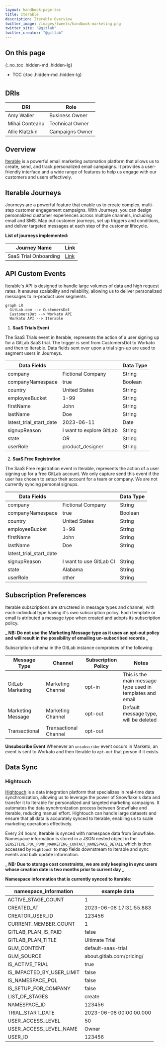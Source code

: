 ```yaml
---
layout: handbook-page-toc
title: Iterable
description: Iterable Overview
twitter_image: /images/tweets/handbook-marketing.png
twitter_site: "@gitlab"
twitter_creator: "@gitlab"
---
```


## On this page

{:.no_toc .hidden-md .hidden-lg}

- TOC
  {:toc .hidden-md .hidden-lg}

# <i class="fab fa-gitlab fa-fw" style="color:rgb(252,109,38); font-size:.85em" aria-hidden="true"></i>


## DRIs

| DRI            | Role            |
| -------------- | --------------- |
| Amy Waller     | Business Owner  |
| Mihai Conteanu | Technical Owner |
| Allie Klatzkin | Campaigns Owner |

## Overview

[Iterable](https://iterable.com/) is a powerful email marketing automation platform that allows us to create, send, and track personalized email campaigns. It provides a user-friendly interface and a wide range of features to help us engage with our customers and users effectively.

## Iterable Journeys

Journeys are a powerful feature that enable us to create complex, multi-step customer engagement campaigns. With Journeys, you can design personalized customer experiences across multiple channels, including email and SMS. Map out customer journeys, set up triggers and conditions, and deliver targeted messages at each step of the customer lifecycle.

**List of journeys implemented:**

| Journey Name          | Link                                                                                    |
| --------------------- | --------------------------------------------------------------------------------------- |
| SaaS Trial Onboarding | [Link](https://app.iterable.com/workflows/361081/edit?mode=beta&workflowType=Published) |

## API Custom Events

Iterable's API is designed to handle large volumes of data and high request rates. It ensures scalability and reliability, allowing us to deliver personalized messages to in-product user segments.

```mermaid
graph LR
  GitLab.com --> CustomersDot
  CustomersDot --> Workato API
  Workato API --> Iterable

```

1. **SaaS Trials Event**

The SaaS Trials event in Iterable, represents the action of a user signing up for a GitLab SaaS trial. The trigger is sent from CustomersDot to Workato and then to Iterable. Data fields sent over upon a trial sign-up are used to segment users in Journeys.

| Data Fields             |                          | Data Type |
| ----------------------- | ------------------------ | --------- |
| company                 | Fictional Company        | String    |
| companyNamespace        | true                     | Boolean   |
| country                 | United States            | String    |
| employeeBucket          | 1-99                     | String    |
| firstName               | John                     | String    |
| lastName                | Doe                      | String    |
| latest_trial_start_date | 2023-06-11               | Date      |
| signupReason            | I want to explore GitLab | String    |
| state                   | OR                       | String    |
| userRole                | product_designer         | String    |

2. **SaaS Free Registration**

The SaaS Free registration event in Iterable, represents the action of a user signing up for a free GitLab account. We only capture send this event if the user has chosen to setup their account for a team or company. We are not currently syncing personal signups.

| Data Fields             |                         | Data Type |
| ----------------------- | ----------------------- | --------- |
| company                 | Fictional Company       | String    |
| companyNamespace        | true                    | Boolean   |
| country                 | United States           | String    |
| employeeBucket          | 1-99                    | String    |
| firstName               | John                    | String    |
| lastName                | Doe                     | String    |
| latest_trial_start_date |                         |           |
| signupReason            | I want to use GitLab CI | String    |
| state                   | Alabama                 | String    |
| userRole                | other                   | String    |

## Subscription Preferences

Iterable subscriptions are structered in message types and channel, with each individual type having it's own subscription policy. Each template or email is atributed a message type when created and adopts its subscription policy.

**_ NB: Do not use the Marketing Message type as it uses an opt-out policy and will result in the possibility of emailing un-subscribed records _**

Subscription schema in the GitLab instance comproises of the following:

| Message Type      | Channel               | Subscription Policy | Notes                                                     |
| ----------------- | --------------------- | ------------------- | --------------------------------------------------------- |
| GitLab Marketing  | Marketing Channel     | opt-in              | This is the main message type used in templates and email |
| Marketing Message | Marketing Channel     | opt-out             | Default message type, will be deleted                     |
| Transactional     | Transactional Channel | opt-out             |                                                           |

**Unsubscribe Event**
Whenever an `unsubscribe` event occurs in Marketo, an event is sent to Workato and then Iterable to `opt-out` that person if it exists.

## Data Sync

### Hightouch

[Hightouch](/handbook/marketing/marketing-operations/Hightouch/) is a data integration platform that specializes in real-time data synchronization, allowing us to leverage the power of Snowflake's data and transfer it to Iterable for personalized and targeted marketing campaigns. It automates the data synchronization process between Snowflake and Iterable, reducing manual effort. Hightouch can handle large datasets and ensure that all data is accurately synced to Iterable, enabling us to scale marketing operations effectively.

Every 24 hours, Iterable is synced with namespace data from Snowflake. Namespace information is stored in a JSON nested object in the `SENSITIVE.POC_PUMP_MARKETING_CONTACT_NAMESPACE_DETAIL` which is then accessed by `Hightouch` to map fields downstream to Iterable and sync events and bulk update information.

**_ NB: Due to storage cost constraints, we are only keeping in sync users whose creation date is two months prior to current day _**

**Namespace information that is currently synced to Iterable:**

| namespace_information     |  example data             |
| ------------------------- | ------------------------- |
| ACTIVE_STAGE_COUNT        | 1                         |
| CREATED_AT                | 2023-06-08 17:31:55.883   |
| CREATOR_USER_ID           | 123456                    |
| CURRENT_MEMBER_COUNT      | 1                         |
| GITLAB_PLAN_IS_PAID       | false                     |
| GITLAB_PLAN_TITLE         | Ultimate Trial            |
| GLM_CONTENT               | default-saas-trial        |
| GLM_SOURCE                | about.gitlab.com/pricing/ |
| IS_ACTIVE_TRIAL           | true                      |
| IS_IMPACTED_BY_USER_LIMIT | false                     |
| IS_NAMESPACE_PQL          | false                     |
| IS_SETUP_FOR_COMPANY      | false                     |
| LIST_OF_STAGES            | create                    |
| NAMESPACE_ID              | 123456                    |
| TRIAL_START_DATE          | 2023-06-08 00:00:00.000   |
| USER_ACCESS_LEVEL         | 50                        |
| USER_ACCESS_LEVEL_NAME    | Owner                     |
| USER_ID                   | 123456                    |
